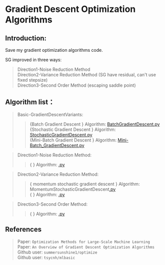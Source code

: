# Gradient Descent Optimization Algorithms
## Introduction: 
 Save my gradient optimization algorithms code. <br>
 
 SG improved in three ways: <br>
 > Direction1-Noise Reduction Method <br>
 > Direction2-Variance Reduction Method (SG have residual, can't use fixed stepsize) <br>
 > Direction3-Second Order Method (escaping saddle point) <br>

## Algorithm list：
>Basic-GradientDescentVariants:<br>
>> {Batch Gradient Descent } Algorithm: [BatchGradientDescent.py](https://github.com/YEN-GitHub/StochasticGradient_Algorithm/tree/master/Basic-GradientDescentVariants/BatchGradientDescent.py) <br>
>> {Stochastic Gradient Descent } Algorithm: [StochasticGradientDescent.py](https://github.com/YEN-GitHub/StochasticGradient_Algorithm/tree/master/Basic-GradientDescentVariants/StochasticGradientDescent.py) <br>
>> {Mini-Batch Gradient Descent } Algorithm: [Mini-Batch_GradientDescent.py](https://github.com/YEN-GitHub/StochasticGradient_Algorithm/tree/master/Basic-GradientDescentVariants/Mini-Batch_GradientDescent.py) <br>

> Direction1-Noise Reduction Method: <br>
>> { } Algorithm: [.py](https://github.com/YEN-GitHub/GradientDescent_OptimizationAlgorithms/tree/master/Direction1-NoiseReductionMethod/WolfeCondition.py) <br>

> Direction2-Variance Reduction Method:<br>
>> {  momentum stochastic gradient descent } Algorithm: MomentumStochasticGradientDescent[.py](https://github.com/YEN-GitHub/GradientDescent_OptimizationAlgorithms/tree/master/Direction2-VarianceReductionMethod/MomentumStochasticGradientDescent.py) <br>
>> { } Algorithm: [.py](https://github.com/YEN-GitHub/GradientDescent_OptimizationAlgorithms/tree/master/Direction2-VarianceReductionMethod/WolfeCondition.py) <br>

> Direction3-Second Order Method:<br>
>> { } Algorithm: [.py](https://github.com/YEN-GitHub/GradientDescent_OptimizationAlgorithms/tree/master/Direction3-SecondOrderMethod/WolfeCondition.py) <br>

## References
> Paper:  `Optimization Methods for Large-Scale Machine Learning`  <br>
> Paper:  `An Overview of Gradient Descent Optimization Algorithms`  <br>
> Github user: `summersunshine1/optimize`   <br>
> Github user: `tsycnh/mlbasic`  <br>